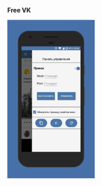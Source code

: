 <strong>Free VK</strong>



<p align="left">
  <img src="app/src/main/assets/screener.png" width="200" title="hover text">
</p>
